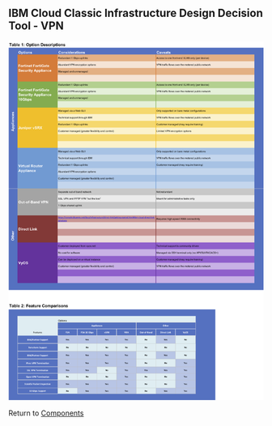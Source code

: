 ## IBM Cloud Classic Infrastructure Design Decision Tool - VPN

![Options](/images/vpn.png)

Return to [Components](/README.md)

